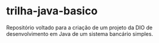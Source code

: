 # trilha-java-basico
Repositório voltado para a criação de um projeto da DIO de desenvolvimento em Java de um sistema bancário simples.
